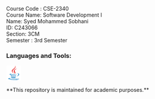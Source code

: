 Course Code : CSE-2340<br>
Course Name: Software Development I<br>
Name: Syed Mohammed Sobhani<br>
ID: C243066<br>
Section: 3CM<br>
Semester : 3rd Semester<br>
<p align="left">
</p>
<h3 align="left">Languages and Tools:</h3>
<p align="left"> <a href="https://www.java.com" target="_blank" rel="noreferrer"> <img src="https://raw.githubusercontent.com/devicons/devicon/master/icons/java/java-original.svg" alt="java" width="40" height="40"/> </a> </p>
**This repository is maintained for academic purposes.**
